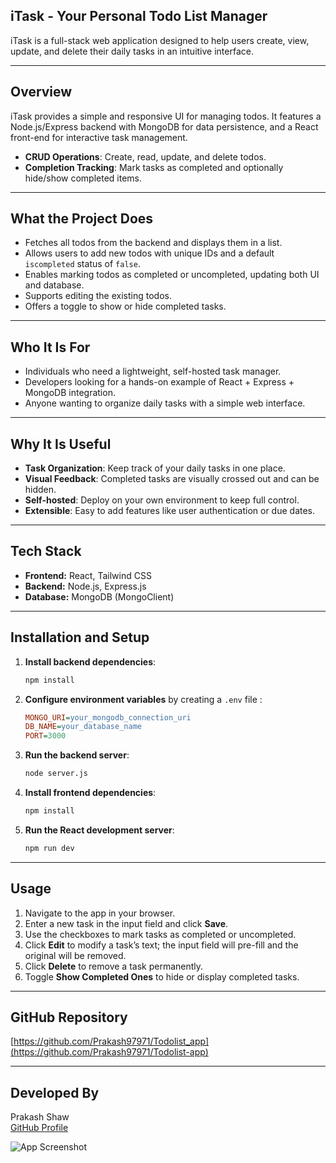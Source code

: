 ## iTask - Your Personal Todo List Manager

iTask is a full-stack web application designed to help users create, view, update, and delete their daily tasks in an intuitive interface.

---

## Overview

iTask provides a simple and responsive UI for managing todos. It features a Node.js/Express backend with MongoDB for data persistence, and a React front-end for interactive task management.

- **CRUD Operations**: Create, read, update, and delete todos.
- **Completion Tracking**: Mark tasks as completed and optionally hide/show completed items.
---

## What the Project Does

- Fetches all todos from the backend and displays them in a list.
- Allows users to add new todos with unique IDs and a default `iscompleted` status of `false`.
- Enables marking todos as completed or uncompleted, updating both UI and database.
- Supports editing the existing todos.
- Offers a toggle to show or hide completed tasks.

---

## Who It Is For

- Individuals who need a lightweight, self-hosted task manager.
- Developers looking for a hands-on example of React + Express + MongoDB integration.
- Anyone wanting to organize daily tasks with a simple web interface.

---

## Why It Is Useful

- **Task Organization**: Keep track of your daily tasks in one place.
- **Visual Feedback**: Completed tasks are visually crossed out and can be hidden.
- **Self-hosted**: Deploy on your own environment to keep full control.
- **Extensible**: Easy to add features like user authentication or due dates.

---

## Tech Stack

- **Frontend:** React, Tailwind CSS
- **Backend:** Node.js, Express.js
- **Database:** MongoDB (MongoClient)

---

## Installation and Setup

1. **Install backend dependencies**:
   ```bash
   npm install
   ```

2. **Configure environment variables** by creating a `.env` file :
   ```ini
   MONGO_URI=your_mongodb_connection_uri
   DB_NAME=your_database_name
   PORT=3000
   ```

3. **Run the backend server**:
   ```bash
   node server.js
   ```

5. **Install frontend dependencies**:
   ```bash
   npm install
   ```

6. **Run the React development server**:
   ```bash
   npm run dev
   ```
---

## Usage

1. Navigate to the app in your browser.
2. Enter a new task in the input field and click **Save**.
3. Use the checkboxes to mark tasks as completed or uncompleted.
4. Click **Edit** to modify a task’s text; the input field will pre-fill and the original will be removed.
5. Click **Delete** to remove a task permanently.
6. Toggle **Show Completed Ones** to hide or display completed tasks.

---

## GitHub Repository

[https://github.com/Prakash97971/Todolist_app](https://github.com/Prakash97971/Todolist-app)

---

## Developed By

Prakash Shaw  
[GitHub Profile](https://github.com/Prakash97971)

![App Screenshot](assets/Screenshot%202025-06-23%20005931.png)
